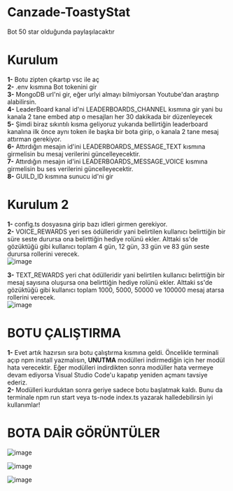# Canzade-ToastyStat

Bot 50 star olduğunda paylaşılacaktır

# Kurulum

**1-** Botu zipten çıkartıp vsc ile aç <br>
**2-** .env kısmına Bot tokenini gir <br>
**3-** MongoDB url'ni gir, eğer urlyi almayı bilmiyorsan Youtube'dan araştırıp alabilirsin. <br>
**4-** LeaderBoard kanal id'ni LEADERBOARDS_CHANNEL kısmına gir yani bu kanala 2 tane embed atıp o mesajları her 30 dakikada bir düzenleyecek <br>
**5-** Şimdi biraz sıkıntılı kısma geliyoruz yukarıda bellirtiğin leaderboard kanalına ilk önce aynı token ile başka bir bota girip, o kanala 2 tane mesaj attırman gerekiyor. <br>
**6-** Attırdığın mesajın id'ini LEADERBOARDS_MESSAGE_TEXT kısmına girmelisin bu mesaj verilerini güncelleyecektir. <br>
**7-** Attırdığın mesajın id'ini LEADERBOARDS_MESSAGE_VOICE kısmına girmelisin bu ses verilerini güncelleyecektir. <br>
**8-** GUILD_ID kısmına sunucu id'ni gir

# Kurulum 2

**1-** config.ts dosyasına girip bazı idleri girmen gerekiyor. <br>
**2-** VOICE_REWARDS yeri ses ödülleridir yani belirtilen kullanıcı belirttiğin bir süre seste durursa ona belirttiğin hediye rolünü ekler. Alttaki ss'de gözüktüğü gibi kullanıcı toplam 4 gün, 12 gün, 33 gün ve 83 gün seste durursa rollerini verecek. <br>
![image](https://user-images.githubusercontent.com/77938499/139867292-589247c8-7f77-495a-bd6f-43d555e2a11a.png)

**3-** TEXT_REWARDS yeri chat ödülleridir yani belirtilen kullanıcı belirttiğin bir mesaj sayısına oluşursa ona belirttiğin hediye rolünü ekler. Alttaki ss'de gözüktüğü gibi kullanıcı toplam 1000, 5000, 50000 ve 100000 mesaj atarsa rollerini verecek. <br>
![image](https://user-images.githubusercontent.com/77938499/139869258-06582dac-3ca3-460b-a970-9dfc919dc851.png)

# BOTU ÇALIŞTIRMA
**1-** Evet artık hazırsın sıra botu çalıştırma kısmına geldi. Öncelikle terminali açıp npm install yazmalısın, **UNUTMA** modülleri indirmediğin için her modül hata verecektir. Eğer modülleri indirdikten sonra modüller hata vermeye devam ediyorsa Visual Studio Code'u kapatıp yeniden açmanı tavsiye ederiz. <br>
**2-** Modülleri kurduktan sonra geriye sadece botu başlatmak kaldı. Bunu da terminale npm run start veya ts-node index.ts yazarak halledebilirsin iyi kullanımlar!


# BOTA DAİR GÖRÜNTÜLER

![image](https://user-images.githubusercontent.com/77938499/121361655-2c1a2b80-c93e-11eb-8536-dac1b8979317.png)

![image](https://user-images.githubusercontent.com/77938499/121361700-376d5700-c93e-11eb-97b4-8e2020c81e41.png)

![image](https://user-images.githubusercontent.com/77938499/121361741-3dfbce80-c93e-11eb-912d-3849c83851c4.png)
